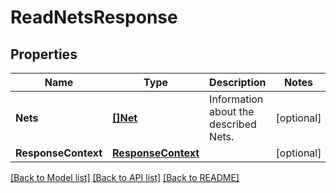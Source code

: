 # ReadNetsResponse

## Properties

Name | Type | Description | Notes
------------ | ------------- | ------------- | -------------
**Nets** | [**[]Net**](Net.md) | Information about the described Nets. | [optional] 
**ResponseContext** | [**ResponseContext**](ResponseContext.md) |  | [optional] 

[[Back to Model list]](../README.md#documentation-for-models) [[Back to API list]](../README.md#documentation-for-api-endpoints) [[Back to README]](../README.md)


